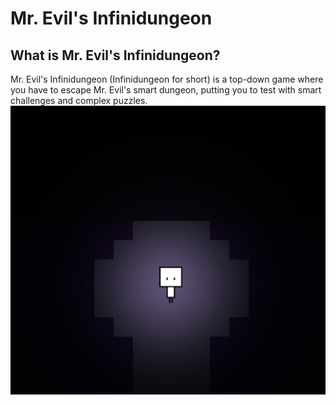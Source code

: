 # Mr. Evil's Infinidungeon

## What is Mr. Evil's Infinidungeon?
Mr. Evil's Infinidungeon (Infinidungeon for short) is a top-down game where you have to escape Mr. Evil's smart dungeon, putting you to test with smart challenges and complex puzzles.
![](./resources/screenshots/ss1.png)

